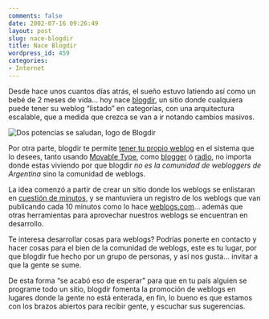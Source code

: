 ```yaml
---
comments: false
date: 2002-07-16 09:26:49
layout: post
slug: nace-blogdir
title: Nace Blogdir
wordpress_id: 459
categories:
- Internet
---
```


Desde hace unos cuantos días atrás, el sueño estuvo latiendo así como un bebé de 2 meses de vida… hoy nace [blogdir](http://www.blogdir.com), un sitio donde cualquiera puede tener su weblog “listado” en categorías, con una arquitectura escalable, que a medida que crezca se van a ir notando cambios masivos.





![Dos potencias se saludan, logo de Blogdir](http://www.worcel.com/korochi/images/blogdir.png)





Por otra parte, blogdir te permite [tener tu propio weblog](http://www.blogdir.com/host/hosting.php) en el sistema que lo desees, tanto usando [Movable Type](http://www.movabletype.org), como [blogger](http://www.blogger.com) ó [radio](http://radio.userland.com/), no importa donde estas viviendo por que blogdir _no es la comunidad de webloggers de Argentina_ sino la comunidad de weblogs.





La idea comenzó a partir de crear un sitio donde los weblogs se enlistaran en [cuestión de minutos](http://www.blogdir.com/dir/formreg.php), y se mantuviera un registro de los weblogs que van publicando cada 10 minutos como lo hace [weblogs.com](http://www.weblogs.com)… además que otras herramientas para aprovechar nuestros weblogs se encuentran en desarrollo.





Te interesa desarrollar cosas para weblogs? Podrías ponerte en contacto y hacer cosas para el bien de la comunidad de weblogs, este es tu lugar, por que blogdir fue hecho por un grupo de personas, y así nos gusta… invitar a que la gente se sume.





De esta forma “se acabó eso de esperar” para que en tu país alguien se programe todo un sitio, blogdir fomenta la promoción de weblogs en lugares donde la gente no está enterada, en fin, lo bueno es que estamos con los brazos abiertos para recibir gente, y escuchar sus sugerencias.




 

